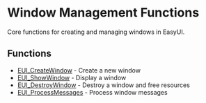 # Window Management Functions

Core functions for creating and managing windows in EasyUI.

## Functions
- [EUI_CreateWindow](create_window.md) - Create a new window
- [EUI_ShowWindow](show_window.md) - Display a window
- [EUI_DestroyWindow](destroy_window.md) - Destroy a window and free resources
- [EUI_ProcessMessages](process_messages.md) - Process window messages
